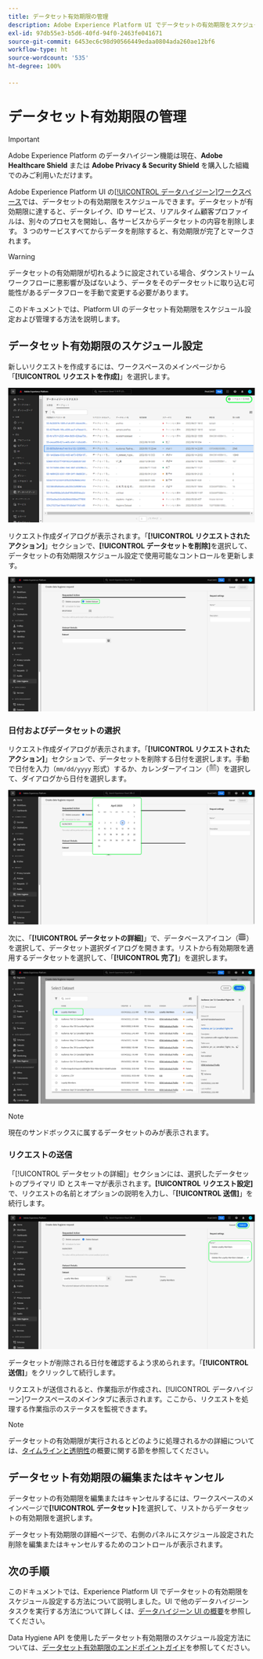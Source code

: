 ```yaml
---
title: データセット有効期限の管理
description: Adobe Experience Platform UI でデータセットの有効期限をスケジュールする方法を説明します。
exl-id: 97db55e3-b5d6-40fd-94f0-2463fe041671
source-git-commit: 6453ec6c98d90566449edaa0804ada260ae12bf6
workflow-type: ht
source-wordcount: '535'
ht-degree: 100%

---
```


# データセット有効期限の管理

>[!IMPORTANT]
>
>Adobe Experience Platform のデータハイジーン機能は現在、**Adobe Healthcare Shield** または **Adobe Privacy &amp; Security Shield** を購入した組織でのみご利用いただけます。

Adobe Experience Platform UI の[[!UICONTROL データハイジーン]ワークスペース](./overview.md)では、データセットの有効期限をスケジュールできます。データセットが有効期限に達すると、データレイク、ID サービス、リアルタイム顧客プロファイルは、別々のプロセスを開始し、各サービスからデータセットの内容を削除します。 3 つのサービスすべてからデータを削除すると、有効期限が完了とマークされます。

>[!WARNING]
>
>データセットの有効期限が切れるように設定されている場合、ダウンストリームワークフローに悪影響が及ばないよう、データをそのデータセットに取り込む可能性があるデータフローを手動で変更する必要があります。

このドキュメントでは、Platform UI のデータセット有効期限をスケジュール設定および管理する方法を説明します。

## データセット有効期限のスケジュール設定

新しいリクエストを作成するには、ワークスペースのメインページから「**[!UICONTROL リクエストを作成]**」を選択します。

![「[!UICONTROL リクエストを作成]」ボタンが選択されていることを示す画像](../images/ui/ttl/create-request-button.png)

リクエスト作成ダイアログが表示されます。「**[!UICONTROL リクエストされたアクション]**」セクションで、**[!UICONTROL データセットを削除]**&#x200B;を選択して、 データセットの有効期限スケジュール設定で使用可能なコントロールを更新します。

![「[!UICONTROL リクエストを作成]」ボタンが選択されていることを示す画像](../images/ui/ttl/dataset-selected.png)

### 日付およびデータセットの選択

リクエスト作成ダイアログが表示されます。「**[!UICONTROL リクエストされたアクション]**」セクションで、データセットを削除する日付を選択します。手動で日付を入力（`mm/dd/yyyy` 形式）するか、カレンダーアイコン（![カレンダーアイコンの画像](../images/ui/ttl/calendar-icon.png)）を選択して、ダイアログから日付を選択します。

![データセットの有効期限が設定されていることを示す画像](../images/ui/ttl/select-date.png)

次に、「**[!UICONTROL データセットの詳細]**」で、データベースアイコン（![データベースアイコンの画像](../images/ui/ttl/database-icon.png)）を選択して、データセット選択ダイアログを開きます。リストから有効期限を適用するデータセットを選択して、「**[!UICONTROL 完了]**」を選択します。

![データセットが選択されていることを示す画像](../images/ui/ttl/select-dataset.png)

>[!NOTE]
>
>現在のサンドボックスに属するデータセットのみが表示されます。

### リクエストの送信

「[!UICONTROL データセットの詳細]」セクションには、選択したデータセットのプライマリ ID とスキーマが表示されます。**[!UICONTROL リクエスト設定]**&#x200B;で、リクエストの名前とオプションの説明を入力し、「**[!UICONTROL 送信]**」を続行します。

![「[!UICONTROL 送信]」ボタンが選択されていることを示す画像](../images/ui/ttl/submit.png)

データセットが削除される日付を確認するよう求められます。「**[!UICONTROL 送信]**」をクリックして続行します。

リクエストが送信されると、作業指示が作成され、[!UICONTROL データハイジーン]ワークスペースのメインタブに表示されます。ここから、リクエストを処理する作業指示のステータスを監視できます。

>[!NOTE]
>
>データセットの有効期限が実行されるとどのように処理されるかの詳細については、[タイムラインと透明性](../home.md#dataset-expiration-transparency)の概要に関する節を参照してください。

## データセット有効期限の編集またはキャンセル

データセットの有効期限を編集またはキャンセルするには、ワークスペースのメインページで&#x200B;**[!UICONTROL データセット]**&#x200B;を選択して、リストからデータセットの有効期限を選択します。

データセット有効期限の詳細ページで、右側のパネルにスケジュール設定された削除を編集またはキャンセルするためのコントロールが表示されます。

## 次の手順

このドキュメントでは、Experience Platform UI でデータセットの有効期限をスケジュール設定する方法について説明しました。UI で他のデータハイジーンタスクを実行する方法について詳しくは、[データハイジーン UI の概要](./overview.md)を参照してください。

Data Hygiene API を使用したデータセット有効期限のスケジュール設定方法については、[データセット有効期限のエンドポイントガイド](../api/dataset-expiration.md)を参照してください。
